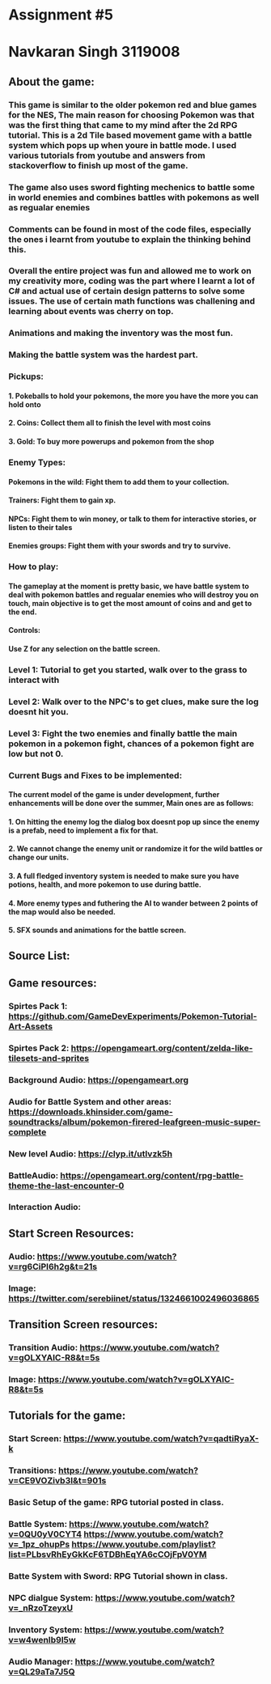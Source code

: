 # Assignment #5
# Navkaran Singh 3119008
## About the game: 
### This game is similar to the older pokemon red and blue games for the NES, The main reason for choosing Pokemon was that was the first thing that came to my mind after the 2d RPG tutorial. This is a 2d Tile based movement game with a battle system which pops up when youre in battle mode. I used various tutorials from youtube and answers from stackoverflow to finish up most of the game. 
### The game also uses sword fighting mechenics to battle some in world enemies and combines battles with pokemons as well as regualar enemies
### Comments can be found in most of the code files, especially the ones i learnt from youtube to explain the thinking behind this. 
### Overall the entire project was fun and allowed me to work on my creativity more, coding was the part where I learnt a lot of C# and actual use of certain design patterns to solve some issues. The use of certain math functions was challening and learning about events was cherry on top.  
### Animations and making the inventory was the most fun.
### Making the battle system was the hardest part. 


### Pickups: 
#### 1. Pokeballs to hold your pokemons, the more you have the more you can hold onto 
#### 2. Coins: Collect them all to finish the level with most coins 
#### 3. Gold: To buy more powerups and pokemon from the shop

### Enemy Types: 
#### Pokemons in the wild: Fight them to add them to your collection. 
#### Trainers: Fight them to gain xp.
#### NPCs: Fight them to win money, or talk to them for interactive stories, or listen to their tales
#### Enemies groups: Fight them with your swords and try to survive.

### How to play:
#### The gameplay at the moment is pretty basic, we have battle system to deal with pokemon battles and regualar enemies who will destroy you on touch, main objective is to get the most amount of coins and and get to the end. 


#### Controls: 
#### Use Z for any selection on the battle screen. 

### Level 1: Tutorial to get you started, walk over to the grass to interact with  
### Level 2: Walk over to the NPC's to get clues, make sure the log doesnt hit you. 
### Level 3: Fight the two enemies and finally battle the main pokemon in a pokemon fight, chances of a pokemon fight are low but not 0.

### Current Bugs and Fixes to be implemented: 
#### The current model of the game is under development, further enhancements will be done over the summer, Main ones are as follows: 
#### 1. On hitting the enemy log the dialog box doesnt pop up since the enemy is a prefab, need to implement a fix for that. 
#### 2. We cannot change the enemy unit or randomize it for the wild battles or change our units. 
#### 3. A full fledged inventory system is needed to make sure you have potions, health, and more pokemon to use during battle. 
#### 4. More enemy types and futhering the AI to wander between 2 points of the map would also be needed. 
#### 5. SFX sounds and animations for the battle screen.  



## Source List:

## Game resources: 
### Spirtes Pack 1: https://github.com/GameDevExperiments/Pokemon-Tutorial-Art-Assets
### Spirtes Pack 2: https://opengameart.org/content/zelda-like-tilesets-and-sprites
### Background Audio: https://opengameart.org
### Audio for Battle System and other areas: https://downloads.khinsider.com/game-soundtracks/album/pokemon-firered-leafgreen-music-super-complete
### New level Audio: https://clyp.it/utlvzk5h
### BattleAudio: https://opengameart.org/content/rpg-battle-theme-the-last-encounter-0
### Interaction Audio: 

## Start Screen Resources: 
### Audio: https://www.youtube.com/watch?v=rg6CiPI6h2g&t=21s
### Image: https://twitter.com/serebiinet/status/1324661002496036865

## Transition Screen resources: 
### Transition Audio: https://www.youtube.com/watch?v=gOLXYAlC-R8&t=5s
### Image: https://www.youtube.com/watch?v=gOLXYAlC-R8&t=5s

## Tutorials for the game:

### Start Screen: https://www.youtube.com/watch?v=qadtiRyaX-k
### Transitions: https://www.youtube.com/watch?v=CE9VOZivb3I&t=901s
### Basic Setup of the game: RPG tutorial posted in class. 
### Battle System: https://www.youtube.com/watch?v=0QU0yV0CYT4 https://www.youtube.com/watch?v=_1pz_ohupPs https://www.youtube.com/playlist?list=PLbsvRhEyGkKcF6TDBhEqYA6cCOjFpV0YM
### Batte System with Sword: RPG Tutorial shown in class.
### NPC dialgue System: https://www.youtube.com/watch?v=_nRzoTzeyxU
### Inventory System:  https://www.youtube.com/watch?v=w4wenIb9l5w
### Audio Manager: https://www.youtube.com/watch?v=QL29aTa7J5Q

